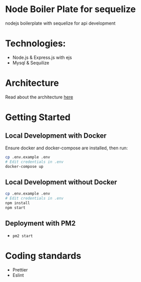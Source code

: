 # Node Boiler Plate for sequelize
 
nodejs boilerplate with sequelize for api development

# Technologies:

- Node.js & Express.js with ejs
- Mysql & Sequilize

# Architecture

Read about the architecture [here](./architecture.md)

# Getting Started

## Local Development with Docker

Ensure docker and docker-compose are installed, then run:

```bash
cp .env.example .env
# Edit credentials in .env
docker-compose up
```

## Local Development without Docker

```bash
cp .env.example .env
# Edit credentials in .env
npm install
npm start
```

## Deployment with PM2

- `pm2 start`

# Coding standards

- Prettier
- Eslint
